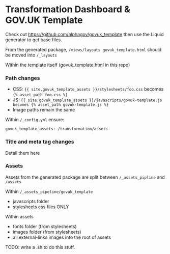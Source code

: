 Transformation Dashboard & GOV.UK Template
==========================================

Check out https://github.com/alphagov/govuk_template then use the Liquid generator to get base files.

From the generated package, ```/views/layouts govuk_template.html``` should be moved into ```/_layouts```

Within the template itself (govuk_template.html in this repo)

### Path changes

* CSS: ```{{ site.govuk_template_assets }}/stylesheets/foo.css``` becomes ```{% asset_path foo.css %}```
* JS: ```{{ site.govuk_template_assets }}/javascripts/govuk-template.js becomes {% asset_path govuk-template.js %}```
* Image paths remain the same

Within ```/_config.yml``` ensure:

```govuk_template_assets: /transformation/assets```

### Title and meta tag changes

Detail them here

### Assets

Assets from the generated package are split between ```/_assets_pipline``` and ```/assets```

Within ```/_assets_pipeline/govuk_template```

* javascripts folder
* stylesheets css files ONLY

Within assets

* fonts folder (from stylesheets)
* images folder (from stylesheets)
* all external-links images into the root of assets

TODO: write a .sh to do this stuff.
